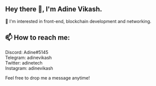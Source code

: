 ## Hey there 👋, I'm Adine Vikash.

👀 I'm interested in front-end, blockchain development and networking.

## 📫 How to reach me:

Discord: Adine#5145  
Telegram: adinevikash  
Twitter: adinetech  
Instagram: adinevikash

Feel free to drop me a message anytime!
